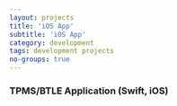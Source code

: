 ```yaml
---
layout: projects
title: 'iOS App'
subtitle: 'iOS App'
category: development
tags: development projects
no-groups: true
---
```


### TPMS/BTLE Application (Swift, iOS)

